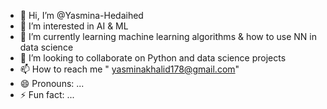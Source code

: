- 👋 Hi, I’m @Yasmina-Hedaihed
- 👀 I’m interested in AI & ML
- 🌱 I’m currently learning machine learning algorithms & how to use NN in data science
- 💞️ I’m looking to collaborate on Python and data science projects
- 📫 How to reach me " yasminakhalid178@gmail.com"
- 😄 Pronouns: ...
- ⚡ Fun fact: ...

<!---
Yasmina-Hedaihed/Yasmina-Hedaihed is a ✨ special ✨ repository because its `README.md` (this file) appears on your GitHub profile.
You can click the Preview link to take a look at your changes.
--->
